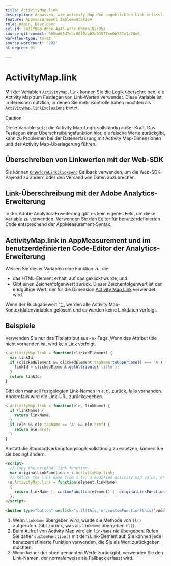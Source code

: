 ```yaml
---
title: ActivityMap.link
description: Anpassen, wie Activity Map den angeklickten Link erfasst.
feature: Appmeasurement Implementation
role: Admin, Developer
exl-id: 3a31f80b-dbee-4a45-ac3c-0b8ca198c95a
source-git-commit: 665bd68d7ebc08f0da02d93977ee0b583e1a28e6
workflow-type: tm+mt
source-wordcount: '292'
ht-degree: 9%

---
```


# ActivityMap.link

Mit der Variablen `ActivityMap.link` können Sie die Logik überschreiben, die Activity Map zum Festlegen von Link-Werten verwendet. Diese Variable ist in Bereichen nützlich, in denen Sie mehr Kontrolle haben möchten als [`ActivityMap.linkExclusions`](../config-vars/activitymap-linkexclusions.md) bietet.

>[!CAUTION]
>Diese Variable setzt die Activity Map-Logik vollständig außer Kraft. Das Festlegen einer Überschreibungsfunktion hier, die falsche Werte zurückgibt, kann zu Problemen bei der Datenerfassung mit Activity Map-Dimensionen und der Activity Map-Überlagerung führen.

## Überschreiben von Linkwerten mit der Web-SDK

Sie können [`OnBeforeLinkClickSend`](https://experienceleague.adobe.com/en/docs/experience-platform/web-sdk/commands/configure/onbeforelinkclicksend) Callback verwenden, um die Web-SDK-Payload zu ändern oder den Versand von Daten abzubrechen.

## Link-Überschreibung mit der Adobe Analytics-Erweiterung

In der Adobe Analytics-Erweiterung gibt es kein eigenes Feld, um diese Variable zu verwenden. Verwenden Sie den Editor für benutzerdefinierten Code entsprechend der AppMeasurement-Syntax.

## ActivityMap.link in AppMeasurement und im benutzerdefinierten Code-Editor der Analytics-Erweiterung

Weisen Sie dieser Variablen eine Funktion zu, die:

* das HTML-Element erhält, auf das geklickt wurde, und
* Gibt einen Zeichenfolgenwert zurück. Dieser Zeichenfolgenwert ist der endgültige Wert, der für die Dimension [Activity Map Link](/help/components/dimensions/activity-map-link.md) verwendet wird.

Wenn der Rückgabewert &quot;[&quot; ](https://developer.mozilla.org/de-DE/docs/Glossary/Falsy), werden alle Activity Map-Kontextdatenvariablen gelöscht und es werden keine Linkdaten verfolgt.

## Beispiele

Verwenden Sie nur das Titelattribut aus `<a>` Tags. Wenn das Attribut title nicht vorhanden ist, wird kein Link verfolgt.

```js
s.ActivityMap.link = function(clickedElement) {
  var linkId;
  if (clickedElement && clickedElement.tagName.toUpperCase() === 'A') {
    linkId = clickedElement.getAttribute('title');
  }
  return linkId;
}
```

Gibt den manuell festgelegten Link-Namen in `s.tl` zurück, falls vorhanden. Andernfalls wird die Link-URL zurückgegeben.

```js
s.ActivityMap.link = function(ele, linkName) {
  if (linkName) {
    return linkName;
  }
  if (ele && ele.tagName == 'A' && ele.href) {
    return ele.href;
  }
}
```

Anstatt die Standardverknüpfungslogik vollständig zu ersetzen, können Sie sie bedingt ändern.

```html
<script>
  // Copy the original link function
  var originalLinkFunction = s.ActivityMap.link;
  // Return the link name from s.tl, a modified activity map value, or the original activity map value
  s.ActivityMap.link = function(element,linkName)
  {
    return linkName || customFunction(element) || originalLinkFunction(element,linkName);
  };
</script>

<button type="button" onclick="s.tl(this,'o',customFunction(this)">Add To Cart</button>
```

1. Wenn `linkName` übergeben wird, wurde die Methode von `tl()` aufgerufen. Gibt zurück, was als `linkName` übergeben `tl()`.
2. Beim Aufruf von Activity Map wird ein `linkName` nie übergeben. Rufen Sie daher `customFunction()` mit dem Link-Element auf. Sie können jede benutzerdefinierte Funktion verwenden, die Sie als Wert zurückgeben möchten.
3. Wenn keiner der oben genannten Werte zurückgibt, verwenden Sie den Link-Namen, der normalerweise als Fallback erfasst wird.
